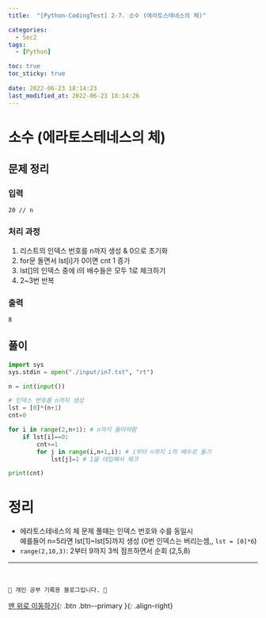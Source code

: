 ```yaml
---
title:  "[Python-CodingTest] 2-7. 소수 (에라토스테네스의 체)"

categories:
  - Sec2
tags:
  - [Python]

toc: true
toc_sticky: true
 
date: 2022-06-23 18:14:23
last_modified_at: 2022-06-23 18:14:26
---
```


# 소수 (에라토스테네스의 체)
## 문제 정리
### 입력
```
20 // n
```
### 처리 과정
1. 리스트의 인덱스 번호를 n까지 생성 & 0으로 초기화
2. for문 돌면서 lst[i]가 0이면 cnt 1 증가 
3. lst[]의 인덱스 중에 i의 배수들은 모두 1로 체크하기
4. 2~3번 반복

### 출력
```
8
```

## 풀이
```py
import sys
sys.stdin = open("./input/in7.txt", "rt")

n = int(input())

# 인덱스 번호를 n까지 생성
lst = [0]*(n+1)
cnt=0

for i in range(2,n+1): # n까지 돌아야함
    if lst[i]==0:
        cnt+=1
        for j in range(i,n+1,i): # i부터 n까지 i의 배수로 돌기
            lst[j]=1 # 1을 대입해서 체크

print(cnt)
```

# 정리
- 에라토스테네스의 체 문제 풀때는 인덱스 번호와 수를 동일시<br>
예를들어 n=5라면 lst[1]~lst[5]까지 생성 (0번 인덱스는 버리는셈,, `lst = [0]*6`)
- `range(2,10,3)`: 2부터 9까지 3씩 점프하면서 순회 (2,5,8)


***
<br>

    💛 개인 공부 기록용 블로그입니다. 👻

[맨 위로 이동하기](#){: .btn .btn--primary }{: .align-right}
